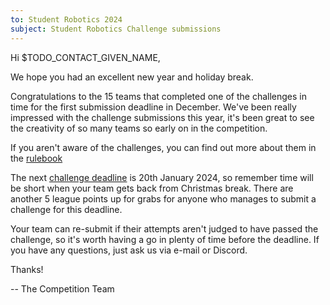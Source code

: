 ```yaml
---
to: Student Robotics 2024
subject: Student Robotics Challenge submissions
---
```


Hi $TODO_CONTACT_GIVEN_NAME,

We hope you had an excellent new year and holiday break.

Congratulations to the 15 teams that completed one of the challenges in time for the first submission deadline in December. We've been really impressed with the challenge submissions this year, it's been great to see the creativity of so many teams so early on in the competition.

If you aren't aware of the challenges, you can find out more about them in the [rulebook](https://studentrobotics.org/docs/resources/2024/rulebook.html#challenges)

The next [challenge deadline](https://studentrobotics.org/events/sr2024/second-challenge-submission-deadline/) is 20th January 2024, so remember time will be short when your team gets back from Christmas break. There are another 5 league points up for grabs for anyone who manages to submit a challenge for this deadline.

Your team can re-submit if their attempts aren't judged to have passed the challenge, so it's worth having a go in plenty of time before the deadline. If you have any questions, just ask us via e-mail or Discord.

Thanks!

-- The Competition Team
